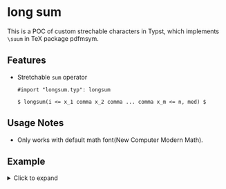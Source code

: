 # long sum
This is a POC of custom strechable characters in Typst, which implements `\suum` in TeX package pdfmsym.

## Features
- Stretchable `sum` operator
  ```typ
  #import "longsum.typ": longsum

  $ longsum(i <= x_1 comma x_2 comma ... comma x_m <= n, med) $
  ```

## Usage Notes
- Only works with default math font(New Computer Modern Math).
## Example
<details>
<summary>Click to expand</summary>

</details>